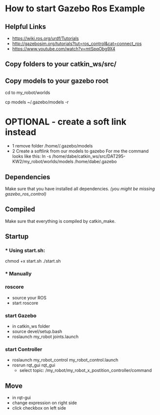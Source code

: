 # How to start Gazebo Ros Example

## Helpful Links
- https://wiki.ros.org/urdf/Tutorials
- http://gazebosim.org/tutorials?tut=ros_control&cat=connect_ros
- https://www.youtube.com/watch?v=mtSpqObg9X4

## Copy folders to your catkin_ws/src/
## Copy models to your gazebo root
cd to my_robot/worlds

cp models  ~/.gazebo/models -r

# OPTIONAL - create a soft link instead
- 1 remove folder /home/<user>/.gazebo/models
- 2 Create a softlink from our models to gazebo
For me the command looks like this: ln -s /home/dabe/catkin_ws/src/DAT295-KW2/my_robot/worlds/models /home/dabe/.gazebo

## Dependencies
Make sure that you have installed all dependencies. *(you might be missing gazebo_ros_control)*

## Compiled
Make sure that everything is compiled by catkin_make.

## Startup
### * Using start.sh:

chmod +x start.sh 
./start.sh

### * Manually

### roscore
- source your ROS
- start roscore
### start Gazebo
- in catkin_ws folder
- source devel/setup.bash
- roslaunch my_robot joints.launch
### start Controller
- roslaunch my_robot_control my_robot_control.launch
- rosrun rqt_gui rqt_gui
  - select topic: /my_robot/my_robot_x_postition_controller/command

## Move
- in rqt-gui
- change expression on right side
- click checkbox on left side
